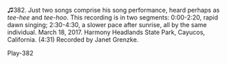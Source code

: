 ♫382. Just two songs comprise his song performance, heard perhaps as
*tee-hee* and *tee-hoo*. This recording is in two segments: 0:00-2:20,
rapid dawn singing; 2:30-4:30, a slower pace after sunrise, all by the
same individual. March 18, 2017. Harmony Headlands State Park, Cayucos,
California. (4:31) Recorded by Janet Grenzke.

Play-382
